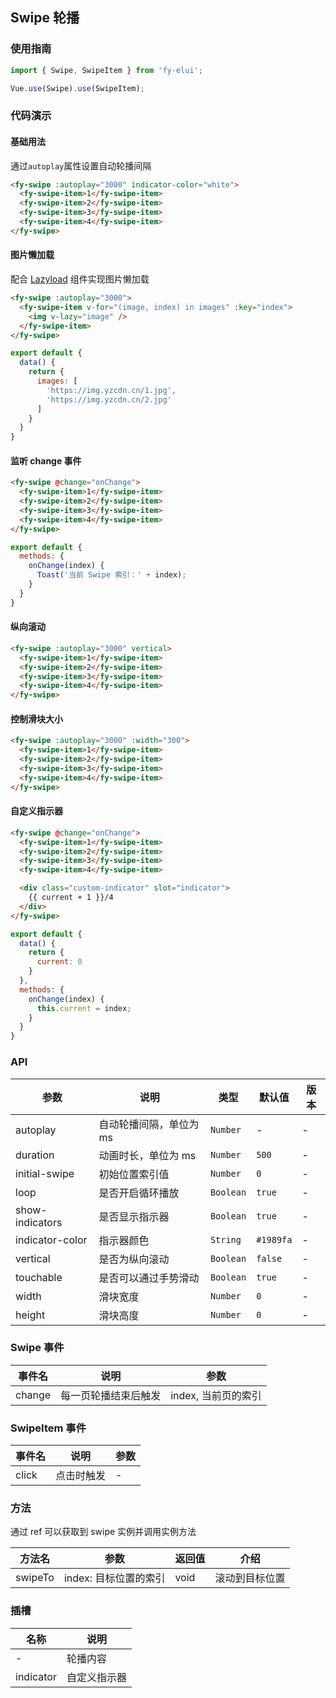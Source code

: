 ## Swipe 轮播

### 使用指南
``` javascript
import { Swipe, SwipeItem } from 'fy-elui';

Vue.use(Swipe).use(SwipeItem);
```

### 代码演示

#### 基础用法
通过`autoplay`属性设置自动轮播间隔

```html
<fy-swipe :autoplay="3000" indicator-color="white">
  <fy-swipe-item>1</fy-swipe-item>
  <fy-swipe-item>2</fy-swipe-item>
  <fy-swipe-item>3</fy-swipe-item>
  <fy-swipe-item>4</fy-swipe-item>
</fy-swipe>
```

#### 图片懒加载
配合 [Lazyload](#/lazyload) 组件实现图片懒加载

```html
<fy-swipe :autoplay="3000">
  <fy-swipe-item v-for="(image, index) in images" :key="index">
    <img v-lazy="image" />
  </fy-swipe-item>
</fy-swipe>
```

```javascript
export default {
  data() {
    return {
      images: [
        'https://img.yzcdn.cn/1.jpg',
        'https://img.yzcdn.cn/2.jpg'
      ]
    }
  }
}
```

#### 监听 change 事件

```html
<fy-swipe @change="onChange">
  <fy-swipe-item>1</fy-swipe-item>
  <fy-swipe-item>2</fy-swipe-item>
  <fy-swipe-item>3</fy-swipe-item>
  <fy-swipe-item>4</fy-swipe-item>
</fy-swipe>
```

```javascript
export default {
  methods: {
    onChange(index) {
      Toast('当前 Swipe 索引：' + index);
    }
  }
}
```

#### 纵向滚动

```html
<fy-swipe :autoplay="3000" vertical>
  <fy-swipe-item>1</fy-swipe-item>
  <fy-swipe-item>2</fy-swipe-item>
  <fy-swipe-item>3</fy-swipe-item>
  <fy-swipe-item>4</fy-swipe-item>
</fy-swipe>
```

#### 控制滑块大小

```html
<fy-swipe :autoplay="3000" :width="300">
  <fy-swipe-item>1</fy-swipe-item>
  <fy-swipe-item>2</fy-swipe-item>
  <fy-swipe-item>3</fy-swipe-item>
  <fy-swipe-item>4</fy-swipe-item>
</fy-swipe>
```

#### 自定义指示器

```html
<fy-swipe @change="onChange">
  <fy-swipe-item>1</fy-swipe-item>
  <fy-swipe-item>2</fy-swipe-item>
  <fy-swipe-item>3</fy-swipe-item>
  <fy-swipe-item>4</fy-swipe-item>

  <div class="custom-indicator" slot="indicator">
    {{ current + 1 }}/4
  </div>
</fy-swipe>
```

```javascript
export default {
  data() {
    return {
      current: 0
    }
  },
  methods: {
    onChange(index) {
      this.current = index;
    }
  }
}
```

### API

| 参数 | 说明 | 类型 | 默认值 | 版本 |
|------|------|------|------|------|
| autoplay | 自动轮播间隔，单位为 ms | `Number` | - | - |
| duration | 动画时长，单位为 ms | `Number` | `500` | - |
| initial-swipe | 初始位置索引值 | `Number` | `0` | - |
| loop | 是否开启循环播放 | `Boolean` | `true` | - |
| show-indicators | 是否显示指示器 | `Boolean` | `true` | - |
| indicator-color | 指示器颜色 | `String` | `#1989fa` | - |
| vertical | 是否为纵向滚动 | `Boolean` | `false` | - |
| touchable | 是否可以通过手势滑动 | `Boolean` | `true` | - |
| width | 滑块宽度 | `Number` | `0` | - |
| height | 滑块高度 | `Number` | `0` | - |

### Swipe 事件

| 事件名 | 说明 | 参数 |
|------|------|------|
| change | 每一页轮播结束后触发 | index, 当前页的索引 |

### SwipeItem 事件

| 事件名 | 说明 | 参数 |
|------|------|------|
| click | 点击时触发 | - |

### 方法

通过 ref 可以获取到 swipe 实例并调用实例方法

| 方法名 | 参数 | 返回值 | 介绍 |
|------|------|------|------|
| swipeTo | index: 目标位置的索引 | void | 滚动到目标位置 |

### 插槽

| 名称 | 说明 |
|------|------|
| - | 轮播内容 |
| indicator | 自定义指示器 |
